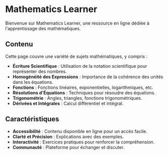 # Mathematics Learner

Bienvenue sur Mathematics Learner, une ressource en ligne dédiée à l'apprentissage des mathématiques.

## Contenu

Cette page couvre une variété de sujets mathématiques, y compris :

- **Écriture Scientifique** : Utilisation de la notation scientifique pour représenter des nombres.
- **Homogénéité des Expressions** : Importance de la cohérence des unités dans les équations.
- **Fonctions** : Fonctions linéaires, exponentielles, logarithmiques, etc.
- **Résolutions d'Équations** : Techniques pour résoudre des équations.
- **Trigonométrie** : Angles, triangles, fonctions trigonométriques.
- **Dérivées et Intégrales** : Calcul différentiel et intégral.

## Caractéristiques

- **Accessibilité** : Contenu disponible en ligne pour un accès facile.
- **Clarté et Précision** : Explications avec des exemples.
- **Interactivité** : Exercices pratiques pour renforcer la compréhension.
- **Communauté** : Plateforme pour échanger et discuter.
